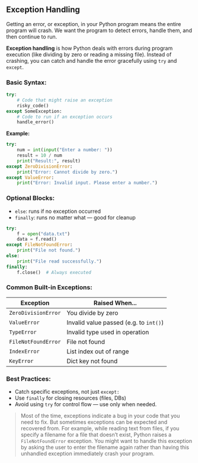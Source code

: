 ## Exception Handling
Getting an error, or exception, in your Python program means the entire program will crash. We want the program to detect errors, handle them, and then continue to run.  

**Exception handling** is how Python deals with errors during program execution (like dividing by zero or reading a missing file). Instead of crashing, you can catch and handle the error gracefully using `try` and `except`.  

### Basic Syntax:
```python
try:
    # Code that might raise an exception
    risky_code()
except SomeException:
    # Code to run if an exception occurs
    handle_error()
```
**Example:**  
```python
try:
    num = int(input("Enter a number: "))
    result = 10 / num
    print("Result:", result)
except ZeroDivisionError:
    print("Error: Cannot divide by zero.")
except ValueError:
    print("Error: Invalid input. Please enter a number.")
```
### Optional Blocks:
- `else`: runs if no exception occurred
- `finally`: runs no matter what — good for cleanup
```python
try:
    f = open("data.txt")
    data = f.read()
except FileNotFoundError:
    print("File not found.")
else:
    print("File read successfully.")
finally:
    f.close()  # Always executed
```
### Common Built-in Exceptions:
| Exception           | Raised When...                         |
| ------------------- | -------------------------------------- |
| `ZeroDivisionError` | You divide by zero                     |
| `ValueError`        | Invalid value passed (e.g. to `int()`) |
| `TypeError`         | Invalid type used in operation         |
| `FileNotFoundError` | File not found                         |
| `IndexError`        | List index out of range                |
| `KeyError`          | Dict key not found                     |

### Best Practices:
- Catch specific exceptions, not just `except:`
- Use `finally` for closing resources (files, DBs)
- Avoid using `try` for control flow — use only when needed.

> Most of the time, exceptions indicate a bug in your code that you need to fix. But sometimes exceptions can be expected and recovered from. For example, while reading text from files, if you specify a filename for a file that doesn’t exist, Python raises a `FileNotFoundError` exception. You might want to handle this exception by asking the user to enter the filename again rather than having this unhandled exception immediately crash your program.
